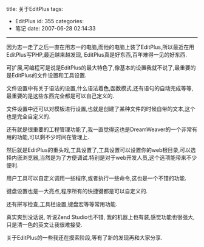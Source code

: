 title: 关于EditPlus
tags:
  - EditPlus
id: 355
categories:
  - 笔记
date: 2007-06-28 02:14:33
---

因为志一走了之后一直在用志一的电脑,而他的电脑上装了EditPlus,所以最近在用EditPlus写PHP,最近越来越发现, EditPlus真是好东西,百年难得一见的好东西.

可扩展,可编程可是说是EditPlus的最大特色了,像基本的设置我就不说了,最重要的是EditPlus的文件设置和工具设置.

文件设置中有关于语法的设置,什么语法着色,函数模式,还有语句的自动完成等等,最重要的是这些东西完全都是可以自己定义的.

文件设置中还可以对模板进行设置,也就是创建了某种文件的时候自带的文本,这个也是完全自定义的.

还有就是很重要的工程管理功能了,我一直觉得这也是DreamWeaver的一个非常有用的功能,可以剩不少时间在管理上.

然后就是EditPlus的重头戏,工具设置了,工具设置可以设置你的web根目录,可以选择内嵌浏览器,当然是为了方便调试.特别是对于web开发人员,这个选项能带来不少便利.

用户工具可以自定义调用一些程序,或者执行一些命令,这也是一个不错的功能.

键盘设置也是一大亮点,程序所有的快捷键都是可以自定义的.

还有拼写检查,工具栏设置,键盘宏等等常用功能.

真实爽到没话说, 听说Zend Studio也不错, 我的机器上也有装,感觉功能也很强大,只是清一色的英文让我很难接受.

关于EditPlus的一些我还在摸索阶段,等有了新的发现再和大家分享.